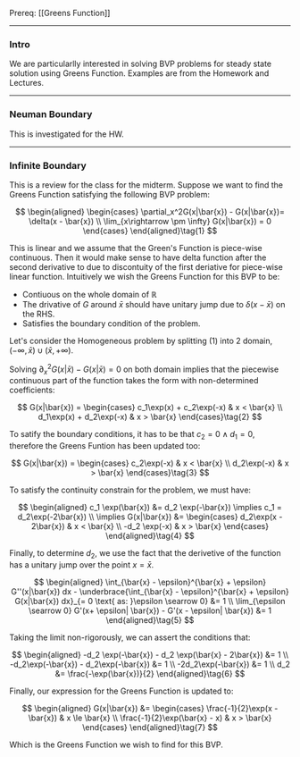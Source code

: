 Prereq: [[Greens Function]]

---
### **Intro**

We are particularlly interested in solving BVP problems for steady state solution using Greens Function. Examples are from the Homework and Lectures. 

--- 
### **Neuman Boundary**

This is investigated for the HW. 

---
### **Infinite Boundary**

This is a review for the class for the midterm. Suppose we want to find the Greens Function satisfying the following BVP problem: 

$$
\begin{aligned}
\begin{cases}
    \partial_x^2G(x|\bar{x}) - G(x|\bar{x})= \delta(x - \bar{x})
    \\
    \lim_{x\rightarrow \pm \infty} G(x|\bar{x}) = 0
\end{cases}
\end{aligned}\tag{1}
$$

This is linear and we assume that the Green's Function is piece-wise continuous. Then it would make sense to have delta function after the second derivative to due to discontuity of the first deriative for piece-wise linear function. Intuitively we wish the Greens Function for this BVP to be: 

* Contiuous on the whole domain of $\mathbb{R}$
* The drivative of $G$ around $\bar{x}$ should have unitary jump due to $\delta(x - \bar{x})$ on the RHS. 
* Satisfies the boundary condition of the problem. 

Let's consider the Homogeneous problem by splitting (1) into 2 domain, $(-\infty, \bar{x})\cup (\bar{x}, +\infty)$. 

Solving $\partial_x^2G(x|\bar{x}) - G(x|\bar{x}) = 0$ on both domain implies that the piecewise continuous part of the function takes the form with non-determined coefficients: 

$$
G(x|\bar{x}) = 
\begin{cases}
    c_1\exp(x) + c_2\exp(-x) & x < \bar{x}
    \\
    d_1\exp(x) + d_2\exp(-x) & x > \bar{x}
\end{cases}\tag{2}
$$

To satify the boundary conditions, it has to be that $c_2 = 0\wedge d_1 = 0$, therefore the Greens Funtion has been updated too: 


$$
G(x|\bar{x}) = 
\begin{cases}
    c_2\exp(-x) & x < \bar{x}
    \\
    d_2\exp(-x) & x > \bar{x}
\end{cases}\tag{3}
$$

To satisfy the continuity constrain for the problem, we must have: 

$$
\begin{aligned}
    c_1 \exp(\bar{x}) &= d_2 \exp(-\bar{x}) \implies 
    c_1 = d_2\exp(-2\bar{x})
    \\
    \implies 
    G(x|\bar{x}) &= 
    \begin{cases}
        d_2\exp(x - 2\bar{x}) & x < \bar{x}
        \\
        -d_2 \exp(-x) & x > \bar{x}
    \end{cases}
\end{aligned}\tag{4}
$$

Finally, to determine $d_2$, we use the fact that the derivetive of the function has a unitary jump over the point $x = \bar{x}$. 

$$
\begin{aligned}
    \int_{\bar{x} - \epsilon}^{\bar{x} + \epsilon} 
        G''(x|\bar{x}) 
    dx - \underbrace{\int_{\bar{x} - \epsilon}^{\bar{x} + \epsilon} 
        G(x|\bar{x})
    dx}_{= 0 \text{ as: }\epsilon \searrow 0} &= 1
    \\
    \lim_{\epsilon \searrow 0} G'(x+ \epsilon| \bar{x}) - G'(x - \epsilon| \bar{x}) &= 1
\end{aligned}\tag{5}
$$

Taking the limit non-rigorously, we can assert the conditions that: 

$$
\begin{aligned}
    -d_2 \exp(-\bar{x}) - d_2 \exp(\bar{x} - 2\bar{x}) &= 1
    \\
    -d_2\exp(-\bar{x}) - d_2\exp(-\bar{x}) &= 1
    \\
    -2d_2\exp(-\bar{x}) &= 1
    \\
    d_2 &= \frac{-\exp(\bar{x})}{2}
\end{aligned}\tag{6}
$$

Finally, our expression for the Greens Function is updated to: 

$$
\begin{aligned}
    G(x|\bar{x}) &= 
    \begin{cases}
        \frac{-1}{2}\exp(x - \bar{x}) & x \le \bar{x}
        \\
        \frac{-1}{2}\exp(\bar{x} - x) & x > \bar{x}
    \end{cases}
\end{aligned}\tag{7}
$$

Which is the Greens Function we wish to find for this BVP. 

